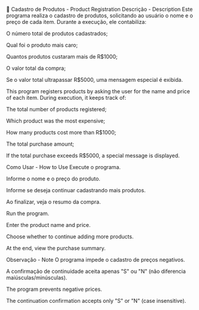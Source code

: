 🛒 Cadastro de Produtos - Product Registration
Descrição - Description
Este programa realiza o cadastro de produtos, solicitando ao usuário o nome e o preço de cada item.
Durante a execução, ele contabiliza:

O número total de produtos cadastrados;

Qual foi o produto mais caro;

Quantos produtos custaram mais de R$1000;

O valor total da compra;

Se o valor total ultrapassar R$5000, uma mensagem especial é exibida.

This program registers products by asking the user for the name and price of each item.
During execution, it keeps track of:

The total number of products registered;

Which product was the most expensive;

How many products cost more than R$1000;

The total purchase amount;

If the total purchase exceeds R$5000, a special message is displayed.

Como Usar - How to Use
Execute o programa.

Informe o nome e o preço do produto.

Informe se deseja continuar cadastrando mais produtos.

Ao finalizar, veja o resumo da compra.

Run the program.

Enter the product name and price.

Choose whether to continue adding more products.

At the end, view the purchase summary.

Observação - Note
O programa impede o cadastro de preços negativos.

A confirmação de continuidade aceita apenas "S" ou "N" (não diferencia maiúsculas/minúsculas).

The program prevents negative prices.

The continuation confirmation accepts only "S" or "N" (case insensitive).

